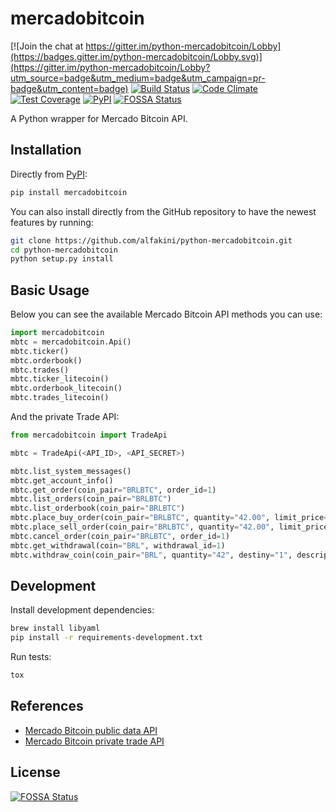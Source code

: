 # mercadobitcoin

[![Join the chat at https://gitter.im/python-mercadobitcoin/Lobby](https://badges.gitter.im/python-mercadobitcoin/Lobby.svg)](https://gitter.im/python-mercadobitcoin/Lobby?utm_source=badge&utm_medium=badge&utm_campaign=pr-badge&utm_content=badge)
[![Build Status](https://travis-ci.org/alfakini/python-mercadobitcoin.svg?branch=master)](https://travis-ci.org/alfakini/python-mercadobitcoin)
[![Code Climate](https://codeclimate.com/github/alfakini/python-mercadobitcoin/badges/gpa.svg)](https://codeclimate.com/github/alfakini/python-mercadobitcoin)
[![Test Coverage](https://codeclimate.com/github/alfakini/python-mercadobitcoin/badges/coverage.svg)](https://codeclimate.com/github/alfakini/python-mercadobitcoin/coverage)
[![PyPI](https://img.shields.io/pypi/v/mercadobitcoin.svg)](https://pypi.python.org/pypi/mercadobitcoin)
[![FOSSA Status](https://app.fossa.io/api/projects/git%2Bgithub.com%2Falfakini%2Fpython-mercadobitcoin.svg?type=shield)](https://app.fossa.io/projects/git%2Bgithub.com%2Falfakini%2Fpython-mercadobitcoin?ref=badge_shield)

A Python wrapper for Mercado Bitcoin API.

## Installation

Directly from [PyPI](https://pypi.python.org/pypi/mercadobitcoin):

```bash
pip install mercadobitcoin
```

You can also install directly from the GitHub repository to have the newest features by running:

```bash
git clone https://github.com/alfakini/python-mercadobitcoin.git
cd python-mercadobitcoin
python setup.py install
```

## Basic Usage

Below you can see the available Mercado Bitcoin API methods you can use:

```python
import mercadobitcoin
mbtc = mercadobitcoin.Api()
mbtc.ticker()
mbtc.orderbook()
mbtc.trades()
mbtc.ticker_litecoin()
mbtc.orderbook_litecoin()
mbtc.trades_litecoin()
```

And the private Trade API:

```python
from mercadobitcoin import TradeApi

mbtc = TradeApi(<API_ID>, <API_SECRET>)

mbtc.list_system_messages()
mbtc.get_account_info()
mbtc.get_order(coin_pair="BRLBTC", order_id=1)
mbtc.list_orders(coin_pair="BRLBTC")
mbtc.list_orderbook(coin_pair="BRLBTC")
mbtc.place_buy_order(coin_pair="BRLBTC", quantity="42.00", limit_price="5000")
mbtc.place_sell_order(coin_pair="BRLBTC", quantity="42.00", limit_price="5000")
mbtc.cancel_order(coin_pair="BRLBTC", order_id=1)
mbtc.get_withdrawal(coin="BRL", withdrawal_id=1)
mbtc.withdraw_coin(coin_pair="BRL", quantity="42", destiny="1", description="Trasfering Money.")
```

## Development

Install development dependencies:

```bash
brew install libyaml
pip install -r requirements-development.txt
```

Run tests:

```bash
tox
```

## References

* [Mercado Bitcoin public data API](https://www.mercadobitcoin.com.br/api-doc)
* [Mercado Bitcoin private trade API](https://www.mercadobitcoin.com.br/trade-api)


## License
[![FOSSA Status](https://app.fossa.io/api/projects/git%2Bgithub.com%2Falfakini%2Fpython-mercadobitcoin.svg?type=large)](https://app.fossa.io/projects/git%2Bgithub.com%2Falfakini%2Fpython-mercadobitcoin?ref=badge_large)